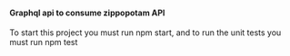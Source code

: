 #### Graphql api to consume zippopotam API ####



To start this project you must run npm start, and to run the unit tests you must run npm test
